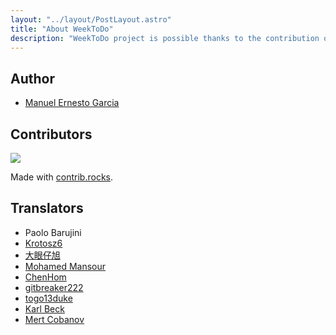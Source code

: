 ```yaml
---
layout: "../layout/PostLayout.astro"
title: "About WeekToDo"
description: "WeekToDo project is possible thanks to the contribution of this awesome people."
---
```


## Author

- [Manuel Ernesto Garcia](https://manuelernestog.github.io)

## Contributors

<a href="https://github.com/manuelernestog/weektodoweb/graphs/contributors">
  <img src="https://contrib.rocks/image?repo=manuelernestog/weektodoweb" />
</a>

Made with [contrib.rocks](https://contrib.rocks).

## Translators

- Paolo Barujini
- [Krotosz6](https://github.com/Krotosz6)
- [大眼仔旭](https://github.com/wcxu21)
- [Mohamed Mansour](https://github.com/itsmohmans)
- [ChenHom](https://github.com/ChenHom)
- [gitbreaker222](https://github.com/gitbreaker222)
- [togo13duke](https://github.com/togo13duke)
- [Karl Beck](https://github.com/karlbeck)
- [Mert Cobanov](https://github.com/cobanov)





